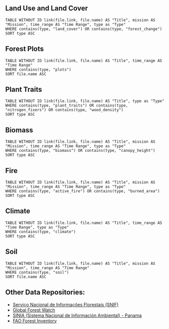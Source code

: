 ## Land Use and Land Cover
```dataview
TABLE WITHOUT ID link(file.link, file.name) AS "Title", mission AS "Mission", time_range AS "Time Range", type as "Type"
WHERE contains(type, "land_cover") OR contains(type, "forest_change")
SORT type ASC
```

## Forest Plots
```dataview
TABLE WITHOUT ID link(file.link, file.name) AS "Title", time_range AS "Time Range"
WHERE contains(type, "plots")
SORT file.name ASC
```


## Plant Traits
```dataview
TABLE WITHOUT ID link(file.link, file.name) AS "Title", type as "Type"
WHERE contains(type, "plant_traits") OR contains(type, "nitrogen_fixers") OR contains(type, "wood_density")
SORT type ASC
```

## Biomass
```dataview
TABLE WITHOUT ID link(file.link, file.name) AS "Title", mission AS "Mission", time_range AS "Time Range", type as "Type"
WHERE contains(type, "biomass") OR contains(type, "canopy_height")
SORT type ASC
```

## Fire
```dataview
TABLE WITHOUT ID link(file.link, file.name) AS "Title", mission AS "Mission", time_range AS "Time Range", type as "Type"
WHERE contains(type, "active_fire") OR contains(type, "burned_area")
SORT type ASC
```

## Climate
```dataview
TABLE WITHOUT ID link(file.link, file.name) AS "Title", time_range AS "Time Range", type as "Type"
WHERE contains(type, "climate")
SORT type ASC
```

## Soil
```dataview
TABLE WITHOUT ID link(file.link, file.name) AS "Title", mission AS "Mission", time_range AS "Time Range"
WHERE contains(type, "soil")
SORT file.name ASC
```


## Other Data Repositories:
- [Serviço Nacional de Informações Florestais (SNIF)](https://snif.florestal.gov.br/pt-br/)
- [Global Forest Watch](https://www.globalforestwatch.org)  
- [SINIA (Sistema Nacional de Información Ambiental) - Panama](https://www.sinia.gob.pa/index.php/cobertura-boscosa/ano-2019/a-nivel-nacional)
- [FAO Forest Inventory](https://microdata.fao.org/index.php/catalog/Forestry/?page=1&sort_by=popularity&sort_order=desc&ps=15&repo=Forestry)